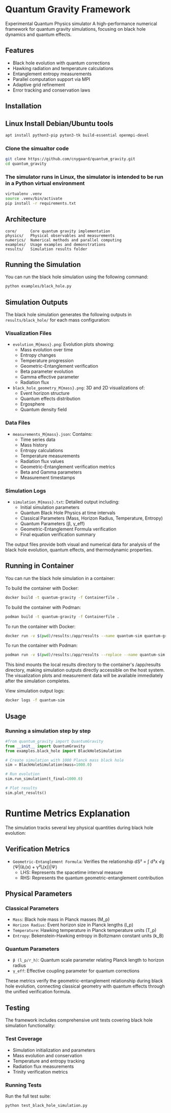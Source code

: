# Quantum Gravity Framework

Experimental Quantum Physics simulator
A high-performance numerical framework for quantum gravity simulations, focusing on black hole dynamics and quantum effects.

## Features

- Black hole evolution with quantum corrections
- Hawking radiation and temperature calculations
- Entanglement entropy measurements
- Parallel computation support via MPI
- Adaptive grid refinement
- Error tracking and conservation laws

## Installation

## Linux Install Debian/Ubuntu tools
```bash
apt install python3-pip pyton3-tk build-essential openmpi-devel
```


### Clone the simualtor code

```bash
git clone https://github.com/cnygaard/quantum_gravity.git
cd quantum_gravity
```

### The simulator runs in Linux, the simulator is intended to be run in a Python virtual environment 

```bash
virtualenv .venv
source .venv/bin/activate
pip install -r requirements.txt
```


## Architecture

```
core/      Core quantum gravity implementation
physics/   Physical observables and measurements
numerics/  Numerical methods and parallel computing
examples/  Usage examples and demonstrations
results/   Simulation results folder
```

## Running the Simulation

You can run the black hole simulation using the following command:

```bash
python examples/black_hole.py
```

## Simulation Outputs

The black hole simulation generates the following outputs in `results/black_hole/` for each mass configuration:

### Visualization Files
- `evolution_M{mass}.png`: Evolution plots showing:
  - Mass evolution over time
  - Entropy changes
  - Temperature progression 
  - Geometric-Entanglement verification
  - Beta parameter evolution
  - Gamma effective parameter
  - Radiation flux
- `black_hole_geometry_M{mass}.png`: 3D and 2D visualizations of:
  - Event horizon structure
  - Quantum effects distribution
  - Ergosphere
  - Quantum density field

### Data Files  
- `measurements_M{mass}.json`: Contains:
  - Time series data
  - Mass history
  - Entropy calculations
  - Temperature measurements
  - Radiation flux values
  - Geometric-Entanglement verification metrics
  - Beta and Gamma parameters
  - Measurement timestamps

### Simulation Logs
- `simulation_M{mass}.txt`: Detailed output including:
  - Initial simulation parameters
  - Quantum Black Hole Physics at time intervals
  - Classical Parameters (Mass, Horizon Radius, Temperature, Entropy)
  - Quantum Parameters (β, γ_eff)
  - Geometric-Entanglement Formula verification
  - Final equation verification summary

The output files provide both visual and numerical data for analysis of the black hole evolution, quantum effects, and thermodynamic properties.


## Running in Container

You can run the black hole simulation in a container:

To build the container with Docker:
```bash
docker build -t quantum-gravity -f Containerfile .
```

To build the container with Podman:
```bash
podman build -t quantum-gravity -f Containerfile .
```


To run the container with Docker:
```bash
docker run -v $(pwd)/results:/app/results --name quantum-sim quantum-gravity
```

To run the container with Podman:
```bash
podman run -v $(pwd)/results:/app/results --replace --name quantum-sim quantum-gravity
```

This bind mounts the local results directory to the container's /app/results directory, making simulation outputs directly accessible on the host system. The visualization plots and measurement data will be available immediately after the simulation completes.

View simulation output logs:
```bash
docker logs -f quantum-sim
```


## Usage
### Running a simulation step by step 
```python
#from quantum_gravity import QuantumGravity
from __init__ import QuantumGravity
from examples.black_hole import BlackHoleSimulation

# Create simulation with 1000 Planck mass black hole
sim = BlackHoleSimulation(mass=1000.0)

# Run evolution
sim.run_simulation(t_final=1000.0)

# Plot results
sim.plot_results()
```

# Runtime Metrics Explanation

The simulation tracks several key physical quantities during black hole evolution:

## Verification Metrics

- `Geometric-Entanglement Formula`: Verifies the relationship dS² = ∫ d³x √g ⟨Ψ|(êᵢ(x) + γ²îᵢ(x))|Ψ⟩
  - LHS: Represents the spacetime interval measure
  - RHS: Represents the quantum geometric-entanglement contribution

## Physical Parameters

### Classical Parameters
- `Mass`: Black hole mass in Planck masses (M_p)
- `Horizon Radius`: Event horizon size in Planck lengths (l_p)
- `Temperature`: Hawking temperature in Planck temperature units (T_p)
- `Entropy`: Bekenstein-Hawking entropy in Boltzmann constant units (k_B)

### Quantum Parameters
- `β (l_p/r_h)`: Quantum scale parameter relating Planck length to horizon radius
- `γ_eff`: Effective coupling parameter for quantum corrections

These metrics verify the geometric-entanglement relationship during black hole evolution, connecting classical geometry with quantum effects through the unified verification formula.


## Testing

The framework includes comprehensive unit tests covering black hole simulation functionality:

### Test Coverage

- Simulation initialization and parameters
- Mass evolution and conservation
- Temperature and entropy tracking 
- Radiation flux measurements
- Trinity verification metrics

### Running Tests

Run the full test suite:
```bash
python test_black_hole_simulation.py
